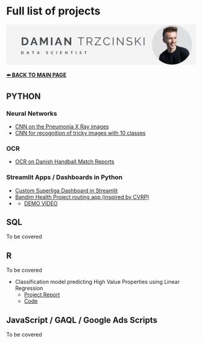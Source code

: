 # Full list of projects

![](headline.png)

<b>[:arrow_left: BACK TO MAIN PAGE](https://datrz.github.io/its.damian/)</b>

## PYTHON
### Neural Networks
* [CNN on the Pneumonia X Ray images](https://github.com/datrz/its.damian/blob/main/CNN_on_Pneumonia_Xrays.ipynb)
* [CNN for recognition of tricky images with 10 classes](https://github.com/datrz/its.damian/blob/main/Assignment_cnn_Best_Score.ipynb)

### OCR
* [OCR on Danish Handball Match Reports](https://github.com/datrz/its.damian/blob/main/Handball_Match_Report_with_PaddleOCR.ipynb)

### Streamlit Apps / Dashboards in Python
* [Custom Superliga Dashboard in Streamlit](https://danish-football-league.streamlit.app/)
* [Bandim Health Project routing app (inspired by CVRP)](https://bandim-routing.streamlit.app/)
* * [DEMO VIDEO](https://datrz.github.io/its.damian/Screen%20Recording%202023-06-18%20at%2018.41.10.mp4)

## SQL
To be covered

## R
To be covered
* Classification model predicting High Value Properties using Linear Regression
  - [Project Report](https://datrz.github.io/its.damian/project_report_pdf.pdf)
  - [Code](https://datrz.github.io/its.damian/project_code.pdf)


## JavaScript / GAQL / Google Ads Scripts
To be covered
